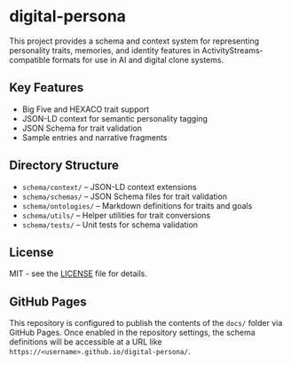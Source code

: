 # digital-persona

This project provides a schema and context system for representing personality traits, memories, and identity features in ActivityStreams-compatible formats for use in AI and digital clone systems.

## Key Features
- Big Five and HEXACO trait support
- JSON-LD context for semantic personality tagging
- JSON Schema for trait validation
- Sample entries and narrative fragments

## Directory Structure
- `schema/context/` – JSON-LD context extensions
- `schema/schemas/` – JSON Schema files for trait validation
- `schema/ontologies/` – Markdown definitions for traits and goals
- `schema/utils/` – Helper utilities for trait conversions
- `schema/tests/` – Unit tests for schema validation

## License
MIT - see the [LICENSE](LICENSE) file for details.

## GitHub Pages

This repository is configured to publish the contents of the `docs/` folder via GitHub Pages. Once enabled in the repository settings, the schema definitions will be accessible at a URL like `https://<username>.github.io/digital-persona/`.
